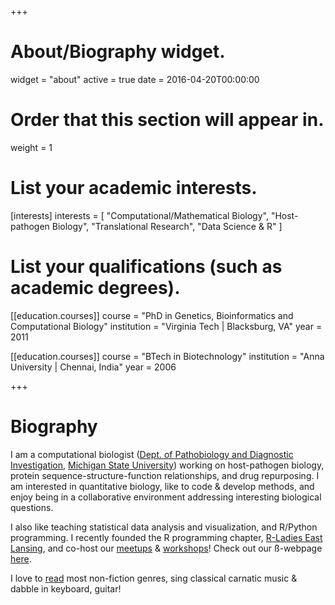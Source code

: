 +++
# About/Biography widget.
widget = "about"
active = true
date = 2016-04-20T00:00:00

# Order that this section will appear in.
weight = 1

# List your academic interests.
[interests]
  interests = [
    "Computational/Mathematical Biology",
    "Host-pathogen Biology",
    "Translational Research",
    "Data Science & R"
  ]

# List your qualifications (such as academic degrees).
[[education.courses]]
  course = "PhD in Genetics, Bioinformatics and Computational Biology"
  institution = "Virginia Tech | Blacksburg, VA"
  year = 2011

[[education.courses]]
  course = "BTech in Biotechnology"
  institution = "Anna University | Chennai, India"
  year = 2006
 
+++

# Biography

I am a computational biologist ([Dept. of Pathobiology and Diagnostic Investigation](https://cvm.msu.edu/pdi), [Michigan State University](https://msu.edu/)) working on host-pathogen biology, protein sequence-structure-function relationships, and drug repurposing. I am interested in quantitative biology, like to code & develop methods, and enjoy being in a collaborative environment addressing interesting biological questions.

I also like teaching statistical data analysis and visualization, and R/Python programming. I recently founded the R programming chapter, [R-Ladies East Lansing](/post/2018/rladies-elansing), and co-host our [meetups](https://meetup.com/rladies-eastlansing) & [workshops](https://rladies-eastlansing.github.io/meetup-presentations-eastlansing/)! Check out our ß-webpage [here](https:rladies-eastlansing.github.io/).

I love to [read](/interests/reading) most non-fiction genres, sing classical carnatic music & dabble in keyboard, guitar!